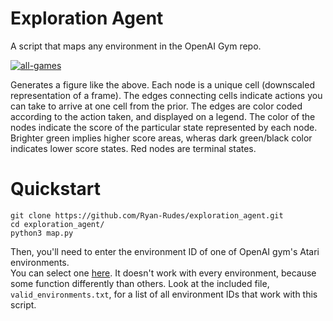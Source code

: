 # Exploration Agent
A script that maps any environment in the OpenAI Gym repo.

<a href="https://ibb.co/bFHSx9H"><img src="https://i.ibb.co/xYmpyTm/all-games.jpg" alt="all-games" border="0"></a>

Generates a figure like the above. Each node is a unique cell (downscaled representation of a frame). The edges connecting cells indicate actions you can take to arrive at one cell from the prior. The edges are color coded according to the action taken, and displayed on a legend. The color of the nodes indicate the score of the particular state represented by each node. Brighter green implies higher score areas, wheras dark green/black color indicates lower score states. Red nodes are terminal states.

# Quickstart
```
git clone https://github.com/Ryan-Rudes/exploration_agent.git
cd exploration_agent/
python3 map.py
```
Then, you'll need to enter the environment ID of one of OpenAI gym's Atari environments. \
You can select one [here](https://gym.openai.com/envs/#atari).
It doesn't work with every environment, because some function differently than others. Look at the included file, `valid_environments.txt`, for a list of all environment IDs that work with this script.
